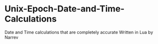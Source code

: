 # Unix-Epoch-Date-and-Time-Calculations
Date and Time calculations that are completely accurate
Written in Lua by Narrev
